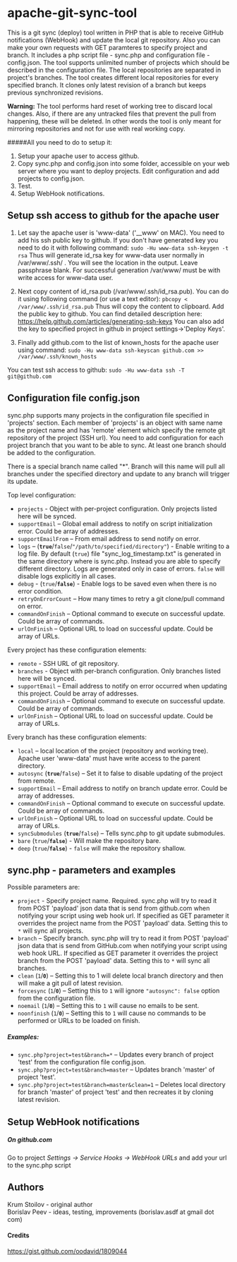 apache-git-sync-tool
====================

This is a git sync (deploy) tool written in PHP that is able to receive GitHub
notifications (WebHook) and update the local git repository. Also you can make
your own requests with GET paramteres to specify project and branch. It
includes a php script file - sync.php and configuration file - config.json.
The tool supports unlimited number of projects which should be described in
the configuration file. The local repositories are separated in project's
branches. The tool creates different local repositories for every specified
branch. It clones only latest revision of a branch but keeps previous
synchronized revisions.

__Warning:__ The tool performs hard reset of working tree to discard local
changes. Also, if there are any untracked files that prevent the pull from
happening, these will be deleted. In other words the tool is only meant for
mirroring repositories and not for use with real working copy.

#####All you need to do to setup it: 
1. Setup your apache user to access github.
2. Copy sync.php and config.json into some folder, accessible on your web
   server where you want to deploy projects. Edit configuration and add
   projects to config.json.
3. Test.
4. Setup WebHook notifications.

Setup ssh access to github for the apache user
----------------

1. Let say the apache user is 'www-data' ('__www' on MAC). You need to add his
   ssh public key to github. If you don't have generated key you need to do it
   with following command: `sudo -Hu www-data ssh-keygen -t rsa` Thus will
   generate id_rsa key for www-data user normally in /var/www/.ssh/ . You will
   see the location in the output. Leave passphrase blank. For successful
   generation /var/www/ must be with write access for www-data user.

2. Next copy content of id_rsa.pub (/var/www/.ssh/id_rsa.pub). You can do it
   using following command (or use a text editor): `pbcopy <
   /var/www/.ssh/id_rsa.pub` Thus will copy the content to clipboard. Add the
   public key to github. You can find detailed description here:
   https://help.github.com/articles/generating-ssh-keys You can also add the
   key to specified project in github in project settings->'Deploy Keys'.

3. Finally add github.com to the list of known_hosts for the apache user using
   command: `sudo -Hu www-data ssh-keyscan github.com >>
   /var/www/.ssh/known_hosts`

You can test ssh access to github: `sudo -Hu www-data ssh -T git@github.com`


Configuration file config.json
--------------------

sync.php supports many projects in the configuration file specified in
'projects' section. Each member of 'projects' is an object with same name as
the project name and has 'remote' element which specify the remote git
repository of the project (SSH url). You need to add configuration for each
project branch that you want to be able to sync. At least one branch should be
added to the configuration.

There is a special branch name called "*". Branch will this name will pull
all branches under the specified directory and update to any branch will
trigger its update.

Top level configuration:
* `projects` - Object with per-project configuration. Only projects listed
  here will be synced.
* `supportEmail` – Global email address to notify on script initialization
  error. Could be array of addresses.
* `supportEmailFrom` – From email address to send notify on error.
* `logs` – (__`true`__/`false`/`"/path/to/specified/directory"`) - Enable
  writing to a log file. By default (`true`) file "sync_log_timestamp.txt" is
  generated in the same directory where is sync.php. Instead you are able to
  specify different directory. Logs are generated only in case of errors.
  `false` will disable logs explicitly in all cases.
* `debug` - (`true`/__`false`__) - Enable logs to be saved even when there is
  no error condition.
* `retryOnErrorCount` – How many times to retry a git clone/pull command on
  error.
* `commandOnFinish` – Optional command to execute on successful update. Could
  be array of commands.
* `urlOnFinish` – Optional URL to load on successful update. Could be array of
  URLs.

Every project has these configuration elements:
* `remote` - SSH URL of git repository.
* `branches` - Object with per-branch configuration. Only branches listed here
  will be synced.
* `supportEmail` – Email address to notify on error occurred when updating
  this project. Could be array of addresses.
* `commandOnFinish` – Optional command to execute on successful update. Could
  be array of commands.
* `urlOnFinish` – Optional URL to load on successful update. Could be array of
  URLs.

Every branch has these configuration elements:
* `local` – local location of the project (repository and working tree).
  Apache user 'www-data' must have write access to the parent directory.
* `autosync` (__`true`__/`false`) – Set it to false to disable updating of the
  project from remote.
* `supportEmail` – Email address to notify on branch update error. Could be
  array of addresses.
* `commandOnFinish` – Optional command to execute on successful update. Could
  be array of commands.
* `urlOnFinish` – Optional URL to load on successful update. Could be array of
  URLs.
* `syncSubmodules` (__`true`__/`false`) – Tells sync.php to git update
  submodules.
* `bare` (`true`/__`false`__) - Will make the repository bare.
* `deep` (`true`/__`false`__) - `false` will make the repository shallow.


sync.php - parameters and examples
-------------------

Possible parameters are:
* `project` - Specify project name. Required. sync.php will try to read it
  from POST 'payload' json data that is send from github.com when notifying
  your script using web hook url. If specified as GET parameter it overrides
  the project name from the POST 'payload' data. Setting this to `*` will sync
  all projects.
* `branch` – Specify branch. sync.php will try to read it from POST 'payload'
  json data that is send from GitHub.com when notifying your script using web
  hook URL. If specified as GET parameter it overrides the project branch from
  the POST 'payload' data. Setting this to `*` will sync all branches.
* `clean` (`1`/__`0`__) –  Setting this to 1 will delete local branch
  directory and then will make a git pull of latest revision.
* `forcesync` (`1`/__`0`__) – Setting this to `1` will ignore `"autosync":
  false` option from the configuration file.
* `noemail` (`1`/__`0`__) – Setting this to `1` will cause no emails to be
  sent.
* `noonfinish` (`1`/__`0`__) – Setting this to `1` will cause no commands
  to be performed or URLs to be loaded on finish.


##### Examples:
- `sync.php?project=test&branch=*` – Updates every branch of project 'test' from
the configuration file config.json.
- `sync.php?project=test&branch=master` –
Updates branch 'master' of project 'test'.
- `sync.php?project=test&branch=master&clean=1` – Deletes local directory for
branch 'master' of project 'test' and then recreates it by cloning latest
revision.


Setup WebHook notifications
-------------------
##### On github.com
Go to project *Settings -> Service Hooks -> WebHook URLs* and add your url to the sync.php script

Authors
---------
Krum Stoilov - original author  
Borislav Peev - ideas, testing, improvements (borislav.asdf at gmail dot com)

#### Credits
https://gist.github.com/oodavid/1809044


